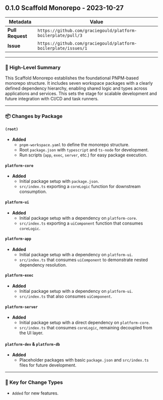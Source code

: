 ## 0.1.0 Scaffold Monorepo - 2023-10-27

| Metadata      | Value                               |
|---------------|-------------------------------------|
| **Pull Request** | `https://github.com/graciegould/platform-boilerplate/pull/3` |
| **Issue**        | `https://github.com/graciegould/platform-boilerplate/issues/1`                |

---

### 🌟 High-Level Summary

This Scaffold Monorepo establishes the foundational PNPM-based monorepo structure. It includes seven workspace packages with a clearly defined dependency hierarchy, enabling shared logic and types across applications and services. This sets the stage for scalable development and future integration with CI/CD and task runners.

---

### 📦 Changes by Package

#### `(root)`
- **Added**
  - `pnpm-workspace.yaml` to define the monorepo structure.
  - Root `package.json` with `typescript` and `ts-node` for development.
  - Run scripts (`app`, `exec`, `server`, etc.) for easy package execution.

#### `platform-core`
- **Added**
  - Initial package setup with `package.json`.
  - `src/index.ts` exporting a `coreLogic` function for downstream consumption.

#### `platform-ui`
- **Added**
  - Initial package setup with a dependency on `platform-core`.
  - `src/index.ts` exporting a `uiComponent` function that consumes `coreLogic`.

#### `platform-app`
- **Added**
  - Initial package setup with a dependency on `platform-ui`.
  - `src/index.ts` that consumes `uiComponent` to demonstrate nested dependency resolution.

#### `platform-exec`
- **Added**
  - Initial package setup with a dependency on `platform-ui`.
  - `src/index.ts` that also consumes `uiComponent`.

#### `platform-server`
- **Added**
  - Initial package setup with a direct dependency on `platform-core`.
  - `src/index.ts` that consumes `coreLogic`, remaining decoupled from the UI layer.

#### `platform-dev` & `platform-db`
- **Added**
  - Placeholder packages with basic `package.json` and `src/index.ts` files for future development.
---

### 🔑 Key for Change Types
- `Added` for new features.
